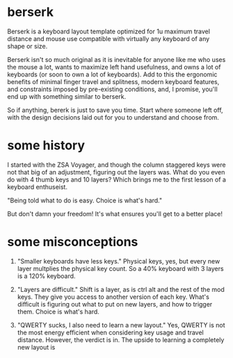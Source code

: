 # berserk
Berserk is a keyboard layout template optimized for 1u maximum travel distance and mouse use compatible with virtually any keyboard of any shape or size.

Berserk isn't so much original as it is inevitable for anyone like me who uses the mouse a lot, wants to maximize left hand usefulness, and owns a lot of keyboards (or soon to own a lot of keyboards). Add to this the ergonomic benefits of minimal finger travel and splitness, modern keyboard features, and constraints imposed by pre-existing conditions, and, I promise, you'll end up with something similar to berserk.

So if anything, bererk is just to save you time. Start where someone left off, with the design decisions laid out for you to understand and choose from.


# some history

I started with the ZSA Voyager, and though the column staggered keys were not that big of an adjustment, figuring out the layers was. What do you even do with 4 thumb keys and 10 layers? Which brings me to the first lesson of a keyboard enthuseist. 

"Being told what to do is easy. Choice is what's hard."

But don't damn your freedom! It's what ensures you'll get to a better place!


# some misconceptions

1. "Smaller keyboards have less keys."
   Physical keys, yes, but every new layer multplies the physical key count. So a 40% keyboard with 3 layers is a 120% keyboard.
   
3. "Layers are difficult."
   Shift is a layer, as is ctrl alt and the rest of the mod keys. They give you access to another version of each key. What's difficult is figuring out what to put on new layers, and how to trigger them. Choice is what's hard.

5. "QWERTY sucks, I also need to learn a new layout."
   Yes, QWERTY is not the most energy efficient when considering key usage and travel distance. However, the verdict is in. The upside to learning a completely new layout is 






